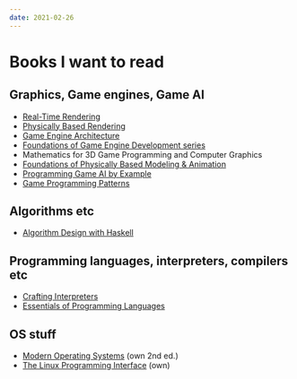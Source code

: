 ```yaml
---
date: 2021-02-26
---
```


# Books I want to read

## Graphics, Game engines, Game AI

- [Real-Time Rendering](http://www.realtimerendering.com/book.html)
- [Physically Based Rendering](https://pbr-book.org)
- [Game Engine Architecture](https://www.gameenginebook.com)
- [Foundations of Game Engine Development series](https://foundationsofgameenginedev.com/)
- Mathematics for 3D Game Programming and Computer Graphics
- [Foundations of Physically Based Modeling & Animation](https://www.cs.clemson.edu/savage/pba/)
- [Programming Game AI by Example](http://www.ai-junkie.com/books/toc_pgaibe.html)
- [Game Programming Patterns](https://gameprogrammingpatterns.com/)

## Algorithms etc

- [Algorithm Design with Haskell](https://www.cambridge.org/core/books/algorithm-design-with-haskell/824BE0319E3762CE8BA5B1D91EEA3F52)

## Programming languages, interpreters, compilers etc

- [Crafting Interpreters](https://craftinginterpreters.com)
- [Essentials of Programming Languages](https://www.eopl3.com)

## OS stuff

- [Modern Operating Systems](https://en.wikipedia.org/wiki/Modern_Operating_Systems) (own 2nd ed.)
- [The Linux Programming Interface](https://nostarch.com/tlpi) (own)
